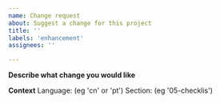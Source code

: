 ```yaml
---
name: Change request
about: Suggest a change for this project
title: ''
labels: 'enhancement'
assignees: ''

---
```


**Describe what change you would like**
<!-- Describe below what change is needed -->

**Context**
Language: (eg 'cn' or 'pt')
Section: (eg '05-checklis')
<!-- Add below any other context or screenshots about the change request -->
